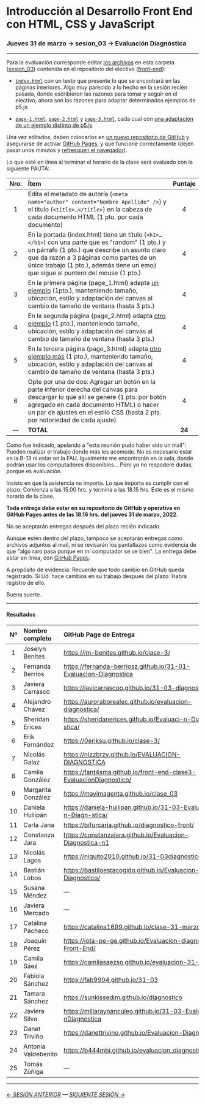 # Introducción al Desarrollo Front End con HTML, CSS y JavaScript

### Jueves 31 de marzo → sesion_03 → Evaluación Diagnóstica

- - - - - - - - 

Para la evaluación corresponde editar [los archivos](https://profesorfaco.github.io/front-end/sesion_03/) en esta carpeta ([sesion_03](https://github.com/profesorfaco/front-end/tree/main/sesion_03)) contenida en el repositorio del electivo ([front-end](https://github.com/profesorfaco/front-end)):

- [`index.html`](https://github.com/profesorfaco/front-end/blob/main/sesion_03/index.html) con un texto que presente lo que se encontrará en las páginas interiores. Algo muy parecido a lo hecho en la sesión recién pasada, donde escribieron las razones para tomar y seguir en el electivo; ahora son las razones para adaptar determinados ejemplos de p5.js

- [`page-1.html`](https://github.com/profesorfaco/front-end/blob/main/sesion_03/page_1.html), [`page-2.html`](https://github.com/profesorfaco/front-end/blob/main/sesion_03/page_2.html) y [`page-3.html`](https://github.com/profesorfaco/front-end/blob/main/sesion_03/page_3.html), cada cual con [una adaptación de un ejemplo distinto de p5.js](https://p5js.org/es/examples/) 

Una vez editados, deben colocarlos en [un nuevo repositorio de GitHub](https://docs.github.com/es/get-started/quickstart/create-a-repo) y asegurarse de activar [GitHub Pages](https://docs.github.com/es/pages/getting-started-with-github-pages/creating-a-github-pages-site), y que funcione correctamente (dejen pasar unos minutos y [refresquen el navegador](https://www.elespanol.com/omicrono/software/20180428/metodo-recargar-webs-no-conoces-solucionara-problemas/303220419_0.html)).

Lo que esté en línea al terminar el horario de la clase será evaluado con la siguiente PAUTA:

| Nro. | Ítem | Puntaje |
|:----:|:------------|:-------:|
| 1 | Edita el metadato de autoría (`<meta name="author" content="Nombre Apellido" />`) y el título (`<title>…</title>`) en la cabeza de cada documento HTML (1 pto. por cada documento) | 4  |
| 2 | En la portada (index.html) tiene un título (`<h1>…</h1>`) con una parte que es "random" (1 pto.) y un párrafo (1 pto.) que describe un asunto claro que da razón a 3 páginas como partes de un único trabajo (1 pto.), además tiene un emoji que sigue al puntero del mouse (1 pto.) | 4 |
| 3 | En la primera página (page_1.html) adapta [un ejemplo](https://p5js.org/es/examples/) (1pto.), manteniendo tamaño, ubicación, estilo y adaptación del canvas al cambio de tamaño de ventana (hasta 3 pts.) | 4 |
| 4 | En la segunda página (page_2.html) adapta [otro ejemplo](https://p5js.org/es/examples/) (1 pto.), manteniendo tamaño, ubicación, estilo y adaptación del canvas al cambio de tamaño de ventana (hasta 3 pts.) | 4 |
| 5 | En la tercera página (page_3.html) adapta [otro ejemplo más](https://p5js.org/es/examples/) (1 pto.), manteniendo tamaño, ubicación, estilo y adaptación del canvas al cambio de tamaño de ventana (hasta 3 pts.) | 4 |
| 6 | Opte por una de dos: Agregar un botón en la parte inferior derecha del canvas para descargar lo que allí se genere (1 pto. por botón agregado en cada documento HTML) o hacer un par de ajustes en el estilo CSS (hasta 2 pts. por notoriedad de cada ajuste) | 4 |
| —  | **TOTAL** | **24** |


Como fue indicado, apelando a "esta reunión pudo haber sido un mail": Pueden realizar el trabajo donde más les acomode. No es necesario estar en la B-13 ni estar en la FAU. Igualmente me encontrarán en la sala, donde podrán usar los computadores disponibles… Pero yo no respoderé dudas, porque es evaluación.

Insisto en que la asistencia no importa. Lo que importa es cumplir con el plazo: Comienza a las 15.00 hrs. y termina a las 18.15 hrs. Este es el mismo horario de la clase. 

**Toda entrega debe estar en su repositorio de GitHub y operativa en GitHub Pages antes de las 18.16 hrs. del jueves 31 de marzo, 2022**.

No se aceptarán entregas después del plazo recién indicado. 

Aunque estén dentro del plazo, tampoco se aceptarán entregas como archivos adjuntos al mail, ni se revisarán los pantallazos como evidencia de que "algo raro pasa porque en mi computador se ve bien". La entrega debe estar en línea, con [GitHub Pages](https://docs.github.com/es/pages/getting-started-with-github-pages/configuring-a-publishing-source-for-your-github-pages-site).

A propósito de evidencia: Recuerde que todo cambio en GitHub queda registrado. Si Ud. hace cambios en su trabajo después del plazo: Habrá registro de ello.

Buena suerte.

- - - - - - - 

#### Resultados


|	Nº	|	Nombre completo	|	GitHub Page de Entrega	|	NOTA	|
|	:-----:	|	:------------------------|:-----------------------|:---------:|
|	1	|	Joselyn Benites	|	https://jm-benites.github.io/clase-3/	|	6,0	|
|	2	|	Fernanda Berrios	|	https://fernanda-berriosz.github.io/31-01-Evaluacion-Diagnostica	|	5,3	|
|	3	|	Javiera Carrasco	|	https://javicarrascoo.github.io/31-03-diagnostico/	|	5,8	|
|	4	|	Alejandro Chávez	|	https://auroraborealec.github.io/evaluacion-diagnostica/	|	4,8	|
|	5	|	Sheridan Erices	|	https://sheridanerices.github.io/Evaluaci-n-Diagn-stica/	|	6,3	|
|	6	|	Erik Fernández	|	https://0eriksu.github.io/clase-3/	|	5,5	|
|	7	|	Nicolás Galaz	|	https://nizzbrzy.github.io/EVALUACION-DIAGNOSTICA	|	4,5	|
|	8	|	Camila González	|	https://fant4sma.github.io/front-end-clase3-EvaluacionDiagnostico/	|	6,6	|
|	9	|	Margarita González	|	https://mayimagenta.github.io/clase_03	|	5,3	|
|	10	|	Daniela Huilipán	|	https://daniela-huilipan.github.io/31-03-Evaluaci-n-Diagn-stica/	|	7,0	|
|	11	|	Carla Jana	|	https://bifurcaria.github.io/diagnostico-front/	|	7,0	|
|	12	|	Constanza Jara	|	https://constanzajara.github.io/Evaluacion-Diagnostica-n1	|	5,6	|
|	13	|	Nicolás Lagos	|	https://niquito2010.github.io/31-03diagnostico/	|	5,0	|
|	14	|	Bastián Lobos	|	https://bastiloestacogido.github.io/Evaluacion-Diagnostico/	|	7,0	|
|	15	|	Susana Méndez	|	—	|	1,0	|
|	16	|	Javiera Mercado	|	—	|	1,0	|
|	17	|	Catalina Pacheco	|	https://catalina1699.github.io/clase-31-marzo	|	3,5	|
|	18	|	Joaquín Pérez	|	https://jota-pe-ge.github.io/Evaluacion-diagnostica-Front-End/	|	7,0	|
|	19	|	Camila Sáez	|	https://camilasaezso.github.io/evaluacion-31-03/	|	6,6	|
|	20	|	Fabiola Sánchez	|	https://fab9904.github.io/31-03	|	5,3	|
|	21	|	Tamara Sánchez	|	https://sunkissedjm.github.io/diagnostico	|	5,5	|
|	22	|	Javiera Silva	|	https://millaraynanculeo.github.io/31-03-Evaluaci-nDiagnostica	|	6,0	|
|	23	|	Danet Triviño	|	https://danettrivino.github.io/Evaluacion-Diagnostico/	|	4,8	|
|	24	|	Antonia Valdebenito	|	https://b444mbi.github.io/evaluacion_diagnostica_01/	|	6,0	|
|	25	|	Tomás Zúñiga	|	—	|	1,0	|
								
								
								
- - - - - - -

###### [← SESIÓN ANTERIOR](https://github.com/profesorfaco/front-end/tree/main/sesion_02) — [SIGUIENTE SESIÓN →](https://github.com/profesorfaco/front-end/tree/main/sesion_04)
